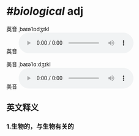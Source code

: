 # ***\#biological*** adj
英音 ˌbaɪəˈlɒdʒɪkl  
英音
<audio src="./media/biological1_AAC.aac" controls="controls"></audio>

美音 ˌbaɪəˈlɑːdʒɪkl  
美音
<audio src="./media/biological2_AAC.aac" controls="controls"></audio>



  

英文释义
---
### 1.**生物的，与生物有关的**  


